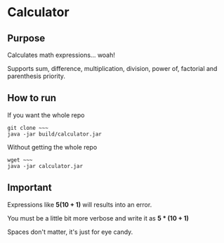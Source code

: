 # Calculator

## Purpose
Calculates math expressions... woah!

Supports sum, difference, multiplication, division, power of, factorial and parenthesis priority.

## How to run

If you want the whole repo
```
git clone ~~~
java -jar build/calculator.jar
```


Without getting the whole repo
```
wget ~~~
java -jar calculator.jar
```

## Important

Expressions like **5(10 + 1)** will results into an error.

You must be a little bit more verbose and write it as **5 * (10 + 1)**

Spaces don't matter, it's just for eye candy.

